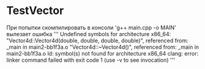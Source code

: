 # TestVector

При попытки скомпилировать в консоли 'g++ main.cpp -o MAIN'
вылезает ошибка
'''
Undefined symbols for architecture x86_64:
  "Vector4d::Vector4d(double, double, double, double)", referenced from:
      _main in main2-bb1f3a.o
  "Vector4d::~Vector4d()", referenced from:
      _main in main2-bb1f3a.o
ld: symbol(s) not found for architecture x86_64
clang: error: linker command failed with exit code 1 (use -v to see invocation)
'''

